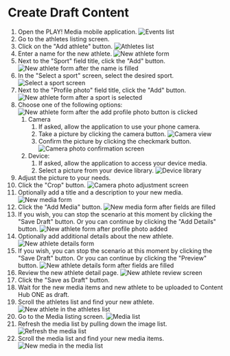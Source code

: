 # Create Draft Content

1. Open the PLAY! Media mobile application.
![Events list](./media/draft-content-1.png)
1. Go to the athletes listing screen.
1. Click on the "Add athlete" button.
![Athletes list](./media/draft-content-2.png)
1. Enter a name for the new athlete.
![New athlete form](./media/draft-content-3.png)
1. Next to the "Sport" field title, click the "Add" button.
![New athlete form after the name is filled](./media/draft-content-4.png)
1. In the "Select a sport" screen, select the desired sport.
![Select a sport screen](./media/draft-content-5.png)
1. Next to the "Profile photo" field title, click the "Add" button.
![New athlete form after a sport is selected](./media/draft-content-6.png)
1. Choose one of the following options:
![New athlete form after the add profile photo button is clicked](./media/draft-content-7.png)
    1. Camera
        1. If asked, allow the application to use your phone camera.
        1. Take a picture by clicking the camera button.
        ![Camera view](./media/draft-content-8.png)
        1. Confirm the picture by clicking the checkmark button.
        ![Camera photo confirmation screen](./media/draft-content-9.png)
    2. Device:
        1. If asked, allow the application to access your device media.
        1. Select a picture from your device library.
        ![Device library](./media/draft-content-21.png)
1. Adjust the picture to your needs.
1. Click the "Crop" button.
![Camera photo adjustment screen](./media/draft-content-10.png)
1. Optionally add a title and a description to your new media.
![New media form](./media/draft-content-11.png)
1. Click the "Add Media" button.
![New media form after fields are filled](./media/draft-content-12.png)
1. If you wish, you can stop the scenario at this moment by clicking the "Save Draft" button. Or you can continue by clicking the "Add Details" button.
![New athlete form after profile photo added](./media/draft-content-13.png)
1. Optionally add additional details about the new athlete.
![New athlete details form](./media/draft-content-14.png)
1. If you wish, you can stop the scenario at this moment by clicking the "Save Draft" button. Or you can continue by clicking the "Preview" button.
![New athlete details form after fields are filled](./media/draft-content-15.png)
1. Review the new athlete detail page.
![New athlete review screen](./media/draft-content-16.png)
1. Click the "Save as Draft" button.
1. Wait for the new media items and new athlete to be uploaded to Content Hub ONE as draft.
1. Scroll the athletes list and find your new athlete.
![New athlete in the athletes list](./media/draft-content-17.png)
1. Go to the Media listing screen.
![Media list](./media/draft-content-20.png)
1. Refresh the media list by pulling down the image list.
![Refresh the media list](./media/draft-content-18.png)
1. Scroll the media list and find your new media items.
![New media in the media list](./media/draft-content-19.png)
